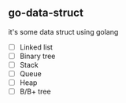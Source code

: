 ## go-data-struct

it's some data struct using golang

- [ ] Linked list
- [ ] Binary tree
- [ ] Stack
- [ ] Queue
- [ ] Heap
- [ ] B/B+ tree